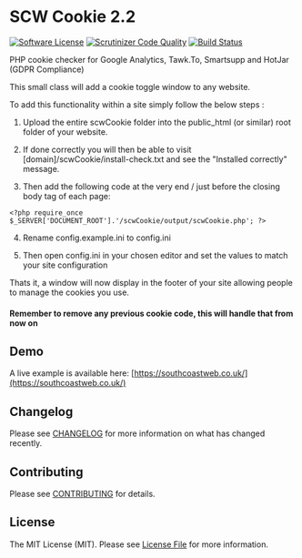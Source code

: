 # SCW Cookie 2.2

[![Software License](https://img.shields.io/badge/license-MIT-brightgreen.svg?style=flat-square)](LICENSE.md)
[![Scrutinizer Code Quality](https://scrutinizer-ci.com/g/southcoastweb/gdpr-cookie/badges/quality-score.png)](https://scrutinizer-ci.com/g/southcoastweb/gdpr-cookie)
[![Build Status](https://scrutinizer-ci.com/g/southcoastweb/gdpr-cookie/badges/build.png?b=2.2)](https://scrutinizer-ci.com/g/southcoastweb/gdpr-cookie/build-status/2.2)

PHP cookie checker for Google Analytics, Tawk.To, Smartsupp and HotJar (GDPR Compliance)

This small class will add a cookie toggle window to any website.

To add this functionality within a site simply follow the below steps :

1. Upload the entire scwCookie folder into the public_html (or similar) root folder of your website.

2. If done correctly you will then be able to visit [domain]/scwCookie/install-check.txt and see the "Installed correctly" message.

3. Then add the following code at the very end / just before the closing body tag of each page:
```
<?php require_once $_SERVER['DOCUMENT_ROOT'].'/scwCookie/output/scwCookie.php'; ?>
```

4. Rename config.example.ini to config.ini

5. Then open config.ini in your chosen editor and set the values to match your site configuration

Thats it, a window will now display in the footer of your site allowing people to manage the cookies you use.

#### Remember to remove any previous cookie code, this will handle that from now on

## Demo
A live example is available here: [https://southcoastweb.co.uk/](https://southcoastweb.co.uk/)

## Changelog
Please see [CHANGELOG](CHANGELOG.md) for more information on what has changed recently.

## Contributing
Please see [CONTRIBUTING](CONTRIBUTING.md) for details.

## License
The MIT License (MIT). Please see [License File](LICENSE.md) for more information.
